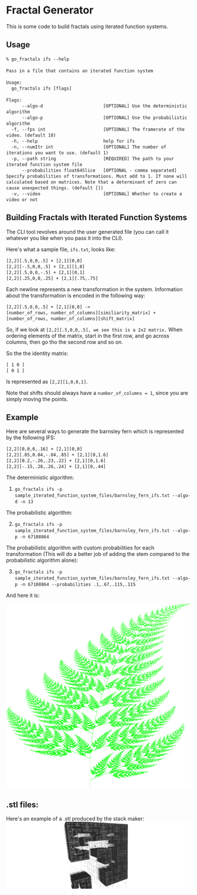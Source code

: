 # Fractal Generator

This is some code to build fractals using iterated function systems.

## Usage

```
% go_fractals ifs --help

Pass in a file that contains an iterated function system

Usage:
  go_fractals ifs [flags]

Flags:
      --algo-d                       [OPTIONAL] Use the deterministic algorithm
      --algo-p                       [OPTIONAL] Use the probabilistic algorithm
  -f, --fps int                      [OPTIONAL] The framerate of the video. (default 10)
  -h, --help                         help for ifs
  -n, --numItr int                   [OPTIONAL] The number of iterations you want to use. (default 1)
  -p, --path string                  [REQUIRED] The path to your iterated function system file
      --probabilities float64Slice   [OPTIONAL - comma separated] Specify probabilities of transformations. Must add to 1. If none will calculated based on matrices. Note that a determinant of zero can cause unexpected things. (default [])
  -v, --video                        [OPTIONAL] Whether to create a video or not
```

## Building Fractals with Iterated Function Systems

The CLI tool revolves around the user generated file (you can call it whatever you like when you pass it into the CLI).

Here's what a sample file, `ifs.txt`, looks like:
```
[2,2][.5,0,0,.5] + [2,1][0,0]
[2,2][-.5,0,0,.5] + [2,1][1,0]
[2,2][.5,0,0,-.5] + [2,1][0,1]
[2,2][.25,0,0,.25] + [2,1][.75,.75]
```

Each newline represents a new transformation in the system. Information about the transformation is encoded in the following way:

```
[2,2][.5,0,0,.5] + [2,1][0,0] ->
[number_of_rows, number_of_columns][similiarity_matrix] + [number_of_rows, number_of_columns][shift_matrix]
```

So, if we look at `[2,2][.5,0,0,.5], we see this is a 2x2 matrix.` When ordering elements of the matrix, start in the first row, and go across columns, then go tho the second row and so on.

So the the identity matrix:
```
[ 1 0 ]
[ 0 1 ]
```

Is represented as `[2,2][1,0,0,1]`.

Note that shifts should always have a `number_of_columns = 1`, since you are simply moving the points.

## Example

Here are several ways to generate the barnsley fern which is represented by the following IFS:

```
[2,2][0,0,0,.16] + [2,1][0,0]
[2,2][.85,0.04,-.04,.85] + [2,1][0,1.6]
[2,2][0.2,-.26,.23,.22] + [2,1][0,1.6]
[2,2][-.15,.28,.26,.24] + [2,1][0,.44]
```

The deterministic algorithm:
1) `go_fractals ifs -p sample_iterated_function_system_files/barnsley_fern_ifs.txt --algo-d -n 13`

The probabilistic algorithm:

2) `go_fractals ifs -p sample_iterated_function_system_files/barnsley_fern_ifs.txt --algo-p -n 67108864`

The probabilistic algorithm with custom probabilities for each transformation (This will do a better job of adding the stem compared to the probabilistic algorithm alone):

3) `go_fractals ifs -p sample_iterated_function_system_files/barnsley_fern_ifs.txt --algo-p -n 67108864 --probabilities .1,.67,.115,.115`

And here it is:

![image](./sample_iterated_function_system_files/images/barnsley_fern.png)


## .stl files:

Here's an example of a .stl produced by the stack maker:
![image](./sample_iterated_function_system_files/images/stack/stack.png)